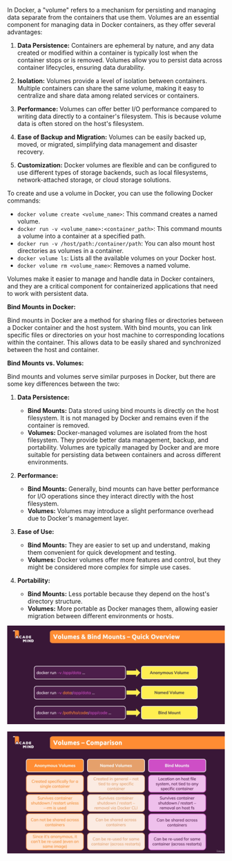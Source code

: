 In Docker, a "volume" refers to a mechanism for persisting and managing data separate from the containers that use them. Volumes are an essential component for managing data in Docker containers, as they offer several advantages:

1. **Data Persistence:** Containers are ephemeral by nature, and any data created or modified within a container is typically lost when the container stops or is removed. Volumes allow you to persist data across container lifecycles, ensuring data durability.

2. **Isolation:** Volumes provide a level of isolation between containers. Multiple containers can share the same volume, making it easy to centralize and share data among related services or containers.

3. **Performance:** Volumes can offer better I/O performance compared to writing data directly to a container's filesystem. This is because volume data is often stored on the host's filesystem.

4. **Ease of Backup and Migration:** Volumes can be easily backed up, moved, or migrated, simplifying data management and disaster recovery.

5. **Customization:** Docker volumes are flexible and can be configured to use different types of storage backends, such as local filesystems, network-attached storage, or cloud storage solutions.

To create and use a volume in Docker, you can use the following Docker commands:

- `docker volume create <volume_name>`: This command creates a named volume.
- `docker run -v <volume_name>:<container_path>`: This command mounts a volume into a container at a specified path.
- `docker run -v /host/path:/container/path`: You can also mount host directories as volumes in a container.
- `docker volume ls`: Lists all the available volumes on your Docker host.
- `docker volume rm <volume_name>`: Removes a named volume.

Volumes make it easier to manage and handle data in Docker containers, and they are a critical component for containerized applications that need to work with persistent data.

**Bind Mounts in Docker:**

Bind mounts in Docker are a method for sharing files or directories between a Docker container and the host system. With bind mounts, you can link specific files or directories on your host machine to corresponding locations within the container. This allows data to be easily shared and synchronized between the host and container.

**Bind Mounts vs. Volumes:**

Bind mounts and volumes serve similar purposes in Docker, but there are some key differences between the two:

1. **Data Persistence:**
   - **Bind Mounts:** Data stored using bind mounts is directly on the host filesystem. It is not managed by Docker and remains even if the container is removed.
   - **Volumes:** Docker-managed volumes are isolated from the host filesystem. They provide better data management, backup, and portability. Volumes are typically managed by Docker and are more suitable for persisting data between containers and across different environments.

2. **Performance:**
   - **Bind Mounts:** Generally, bind mounts can have better performance for I/O operations since they interact directly with the host filesystem.
   - **Volumes:** Volumes may introduce a slight performance overhead due to Docker's management layer.

3. **Ease of Use:**
   - **Bind Mounts:** They are easier to set up and understand, making them convenient for quick development and testing.
   - **Volumes:** Docker volumes offer more features and control, but they might be considered more complex for simple use cases.

4. **Portability:**
   - **Bind Mounts:** Less portable because they depend on the host's directory structure.
   - **Volumes:** More portable as Docker manages them, allowing easier migration between different environments or hosts.

![](./imgs/1.png)

![](./imgs/2.png)
